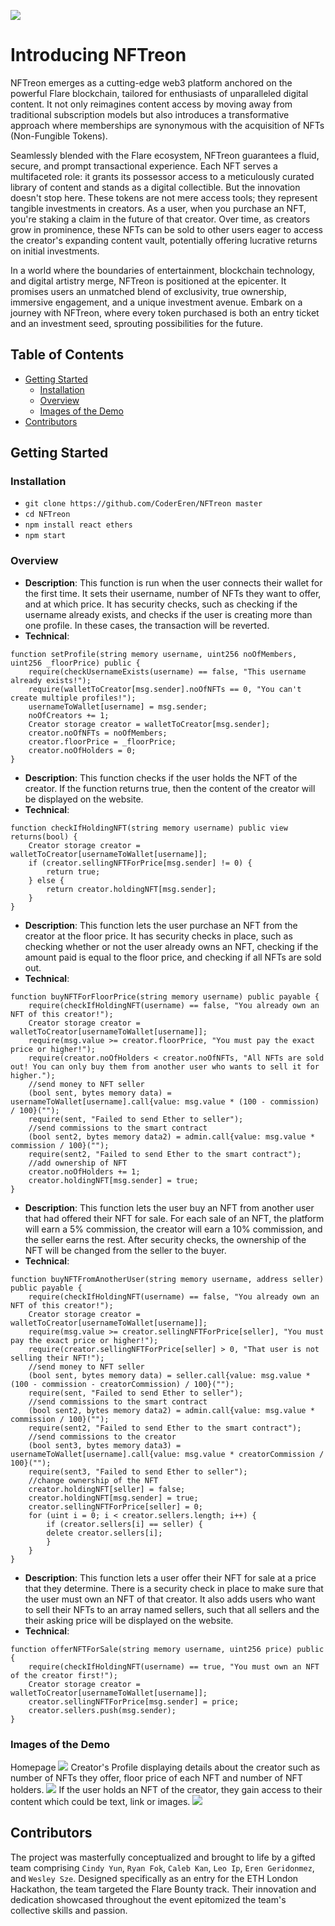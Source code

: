 ![](src/images/logo.jpeg)
# Introducing NFTreon
NFTreon emerges as a cutting-edge web3 platform anchored on the powerful Flare blockchain, tailored for enthusiasts of unparalleled digital content. It not only reimagines content access by moving away from traditional subscription models but also introduces a transformative approach where memberships are synonymous with the acquisition of NFTs (Non-Fungible Tokens).

Seamlessly blended with the Flare ecosystem, NFTreon guarantees a fluid, secure, and prompt transactional experience. Each NFT serves a multifaceted role: it grants its possessor access to a meticulously curated library of content and stands as a digital collectible. But the innovation doesn't stop here. These tokens are not mere access tools; they represent tangible investments in creators. As a user, when you purchase an NFT, you're staking a claim in the future of that creator. Over time, as creators grow in prominence, these NFTs can be sold to other users eager to access the creator's expanding content vault, potentially offering lucrative returns on initial investments.

In a world where the boundaries of entertainment, blockchain technology, and digital artistry merge, NFTreon is positioned at the epicenter. It promises users an unmatched blend of exclusivity, true ownership, immersive engagement, and a unique investment avenue. Embark on a journey with NFTreon, where every token purchased is both an entry ticket and an investment seed, sprouting possibilities for the future.
## Table of Contents  
- [Getting Started](#getting-started) 
	- [Installation](#installation) 
	- [Overview](#overview)
	- [Images of the Demo](#Images-of-the-Demo)
- [Contributors](#contributors) 

## Getting Started  
### Installation 
- `git clone https://github.com/CoderEren/NFTreon master`
- `cd NFTreon`
- `npm install react ethers` 
- `npm start`

### Overview
- **Description**: This function is run when the user connects their wallet for the first time. It sets their username, number of NFTs they want to offer, and at which price. It has security checks, such as checking if the username already exists, and checks if the user is creating more than one profile. In these cases, the transaction will be reverted. 
- **Technical**: 
```solidity	 
function setProfile(string memory username, uint256 noOfMembers, uint256 _floorPrice) public {
	require(checkUsernameExists(username) == false, "This username already exists!");
	require(walletToCreator[msg.sender].noOfNFTs == 0, "You can't create multiple profiles!");
	usernameToWallet[username] = msg.sender;
	noOfCreators += 1;
	Creator storage creator = walletToCreator[msg.sender];
	creator.noOfNFTs = noOfMembers;
	creator.floorPrice = _floorPrice;
	creator.noOfHolders = 0;
}
```
- **Description**: This function checks if the user holds the NFT of the creator. If the function returns true, then the content of the creator will be displayed on the website.
- **Technical**: 
```solidity
function checkIfHoldingNFT(string memory username) public view returns(bool) {
	Creator storage creator = walletToCreator[usernameToWallet[username]];
	if (creator.sellingNFTForPrice[msg.sender] != 0) {
	    return true;
	} else {
	    return creator.holdingNFT[msg.sender];
	}
}
```
- **Description**: This function lets the user purchase an NFT from the creator at the floor price. It has security checks in place, such as checking whether or not the user already owns an NFT, checking if the amount paid is equal to the floor price, and checking if all NFTs are sold out. 
- **Technical**: 
```solidity
function buyNFTForFloorPrice(string memory username) public payable {
	require(checkIfHoldingNFT(username) == false, "You already own an NFT of this creator!");
	Creator storage creator = walletToCreator[usernameToWallet[username]];
	require(msg.value >= creator.floorPrice, "You must pay the exact price or higher!");
	require(creator.noOfHolders < creator.noOfNFTs, "All NFTs are sold out! You can only buy them from another user who wants to sell it for higher.");
	//send money to NFT seller
	(bool sent, bytes memory data) = usernameToWallet[username].call{value: msg.value * (100 - commission) / 100}("");
	require(sent, "Failed to send Ether to seller");
	//send commissions to the smart contract
	(bool sent2, bytes memory data2) = admin.call{value: msg.value * commission / 100}("");
	require(sent2, "Failed to send Ether to the smart contract");
	//add ownership of NFT
	creator.noOfHolders += 1;
	creator.holdingNFT[msg.sender] = true;
}
```
- **Description**: This function lets the user buy an NFT from another user that had offered their NFT for sale. For each sale of an NFT, the platform will earn a 5% commission, the creator will earn a 10% commission, and the seller earns the rest. After security checks, the ownership of the NFT will be changed from the seller to the buyer. 
- **Technical**: 
```solidity
function buyNFTFromAnotherUser(string memory username, address seller) public payable {
	require(checkIfHoldingNFT(username) == false, "You already own an NFT of this creator!");
	Creator storage creator = walletToCreator[usernameToWallet[username]];
	require(msg.value >= creator.sellingNFTForPrice[seller], "You must pay the exact price or higher!");
	require(creator.sellingNFTForPrice[seller] > 0, "That user is not selling their NFT!");
	//send money to NFT seller
	(bool sent, bytes memory data) = seller.call{value: msg.value * (100 - commission - creatorCommission) / 100}("");
	require(sent, "Failed to send Ether to seller");
	//send commissions to the smart contract
	(bool sent2, bytes memory data2) = admin.call{value: msg.value * commission / 100}("");
	require(sent2, "Failed to send Ether to the smart contract");
	//send commissions to the creator
	(bool sent3, bytes memory data3) = usernameToWallet[username].call{value: msg.value * creatorCommission / 100}("");
	require(sent3, "Failed to send Ether to seller");
	//change ownership of the NFT
	creator.holdingNFT[seller] = false;
	creator.holdingNFT[msg.sender] = true;
	creator.sellingNFTForPrice[seller] = 0;
	for (uint i = 0; i < creator.sellers.length; i++) {
	    if (creator.sellers[i] == seller) {
		delete creator.sellers[i];
	    }
	}
}
```
- **Description**: This function lets a user offer their NFT for sale at a price that they determine. There is a security check in place to make sure that the user must own an NFT of that creator. It also adds users who want to sell their NFTs to an array named sellers, such that all sellers and the their asking price will be displayed on the website. 
- **Technical**: 
```solidity
function offerNFTForSale(string memory username, uint256 price) public {
	require(checkIfHoldingNFT(username) == true, "You must own an NFT of the creator first!");
	Creator storage creator = walletToCreator[usernameToWallet[username]];
	creator.sellingNFTForPrice[msg.sender] = price;
	creator.sellers.push(msg.sender);
}
```
### Images of the Demo
Homepage
![](src/images/homepage.png)
Creator's Profile displaying details about the creator such as number of NFTs they offer, floor price of each NFT and number of NFT holders.
![](src/images/creator-profile.png)
If the user holds an NFT of the creator, they gain access to their content which could be text, link or images.
![](src/images/creator-profile-nft.png)

    
## Contributors
The project was masterfully conceptualized and brought to life by a gifted team comprising `Cindy Yun`, `Ryan Fok`, `Caleb Kan`, `Leo Ip`, `Eren Geridonmez`, and `Wesley Sze`. Designed specifically as an entry for the ETH London Hackathon, the team targeted the Flare Bounty track. Their innovation and dedication showcased throughout the event epitomized the team's collective skills and passion.
